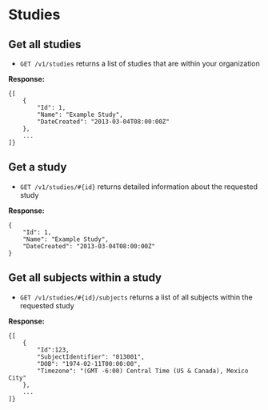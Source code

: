 Studies
===

Get all studies
---

* `GET /v1/studies` returns a list of studies that are within your organization

**Response:**

    {[
        {
            "Id": 1,
            "Name": "Example Study",
            "DateCreated": "2013-03-04T08:00:00Z"
        },
        ...
    ]}

Get a study
---

* `GET /v1/studies/#{id}` returns detailed information about the requested study

**Response:**

    {
        "Id": 1,
        "Name": "Example Study",
        "DateCreated": "2013-03-04T08:00:00Z"
    }


Get all subjects within a study
---

* `GET /v1/studies/#{id}/subjects` returns a list of all subjects within the requested study

**Response:**

    {[
        {
			"Id":123,
			"SubjectIdentifier": "013001",
			"DOB": "1974-02-11T00:00:00",
			"Timezone": "(GMT -6:00) Central Time (US & Canada), Mexico City"
        },
        ...
    ]}